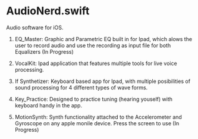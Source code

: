 # AudioNerd.swift
Audio software for iOS. 

1. EQ_Master: Graphic and Parametric EQ built in for Ipad, which alows the user to record audio and use the recording as input file for both Equalizers (In Progress)

2. VocalKit: Ipad application that features multiple tools for live voice processing.

3. If Synthetizer: Keyboard based app for Ipad, with multiple posibilities of sound processing for 4 different types of wave forms.

4. Key_Practice: Designed to practice tuning (hearing youself) with keyboard handy in the app.

5. MotionSynth: Synth functionality attached to the Accelerometer and Gyroscope on any apple monile device. Press the screen to use (In Progress)
